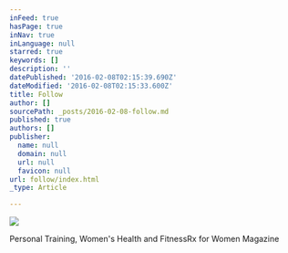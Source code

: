 ```yaml
---
inFeed: true
hasPage: true
inNav: true
inLanguage: null
starred: true
keywords: []
description: ''
datePublished: '2016-02-08T02:15:39.690Z'
dateModified: '2016-02-08T02:15:33.600Z'
title: Follow
author: []
sourcePath: _posts/2016-02-08-follow.md
published: true
authors: []
publisher:
  name: null
  domain: null
  url: null
  favicon: null
url: follow/index.html
_type: Article

---
```

![](https://s3-us-west-2.amazonaws.com/the-grid-img/p/687dc5e09a87e3d45b9ed6fd992c67270f04799c.jpg)

Personal Training, Women's Health and FitnessRx for Women Magazine
